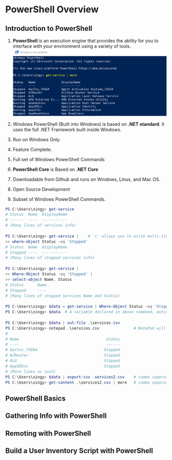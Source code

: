 # PowerShell Overview
## Introduction to PowerShell
1. **PowerShell** is an execution engine that provides the ability for you to interface with your environment using a variety of tools.
![powershell example 1](https://github.com/Xingyixzhang/Shell-Learning/blob/master/PowerShell/images/psl_ex1.png)
2. Windows PowerShell (Built into Windows) is based on **.NET standard**. It uses the full .NET Framework built inside Windows.
3. Run on Windows Only.
4. Feature Complete. 
5. Full set of Windows PowerShell Commands

1. **PowerShell Core** is Based on **.NET Core**
2. Downloadable from Github and runs on Windows, Linux, and Mac OS.
3. Open Source Development
4. Subset of Windows PowerShell Commands.

```ps1
PS C:\Users\xingy> get-service
# Status  Name  DisplayName
# ------  ----  -----------
# (Many lines of services info)

PS C:\Users\xingy> get-service |    # '|' allows you to write multi-line queries
>> where-object Status -eq 'Stopped'
# Status  Name  DisplayName
# Stopped ----  -----------
# (Many lines of stopped services info)

PS C:\Users\xingy> get-service | 
>> Where-Object Status -eq 'Stopped' |
>> select-object Name, Status
# Status      Name
# Stopped     ----  
# (Many lines of stopped services Name and Status)

PS C:\Users\xingy> $data = get-service | Where-Object Status -eq 'Stopped' | select-object Name, Status
PS C:\Users\xingy> $data  # A variable declared in above command, outcome will be the same as the outcome above.

PS C:\Users\xingy> $data | out-file .\services.csv
PS C:\Users\xingy> notepad .\services.csv               # NotePad will display the outcome.
# 
# Name                                      Status
# ----                                      ------
# AarSvc_756b4                             Stopped
# AJRouter                                 Stopped
# ALG                                      Stopped
# AppIDSvc                                 Stopped
# (More lines as such)
PS C:\Users\xingy> $data | export-csv .services2.csv    # comma seperated output, good for exporting it to Excel.
PS C:\Users\xingy> get-content .\services2.csv | more   # comma separated output displayed in console.
```
## PowerShell Basics

## Gathering Info with PowerShell

## Remoting with PowerShell

## Build a User Inventory Script with PowerShell

